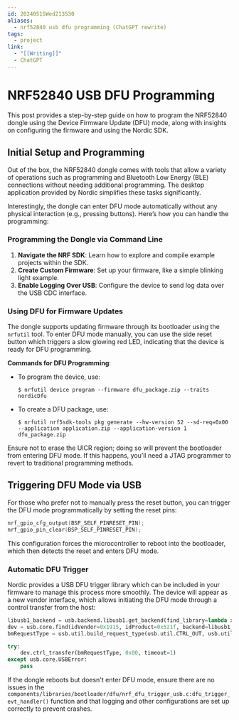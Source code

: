 ```yaml
---
id: 20240515Wed213530
aliases:
  - nrf52840 usb dfu programming (ChatGPT rewrite)
tags:
  - project
link:
  - "[[Writing]]"
  - ChatGPT
---
```


# NRF52840 USB DFU Programming

This post provides a step-by-step guide on how to program the NRF52840 dongle using the Device Firmware Update (DFU) mode, along with insights on configuring the firmware and using the Nordic SDK.

## Initial Setup and Programming

Out of the box, the NRF52840 dongle comes with tools that allow a variety of operations such as programming and Bluetooth Low Energy (BLE) connections without needing additional programming. The desktop application provided by Nordic simplifies these tasks significantly.

Interestingly, the dongle can enter DFU mode automatically without any physical interaction (e.g., pressing buttons). Here’s how you can handle the programming:

### Programming the Dongle via Command Line

1. **Navigate the NRF SDK**: Learn how to explore and compile example projects within the SDK.
2. **Create Custom Firmware**: Set up your firmware, like a simple blinking light example.
3. **Enable Logging Over USB**: Configure the device to send log data over the USB CDC interface.

### Using DFU for Firmware Updates

The dongle supports updating firmware through its bootloader using the `nrfutil` tool. To enter DFU mode manually, you can use the side reset button which triggers a slow glowing red LED, indicating that the device is ready for DFU programming.

**Commands for DFU Programming**:

- To program the device, use:
  ```
  $ nrfutil device program --firmware dfu_package.zip --traits nordicDfu
  ```
- To create a DFU package, use:
  ```
  $ nrfutil nrf5sdk-tools pkg generate --hw-version 52 --sd-req=0x00 --application application.zip --application-version 1 dfu_package.zip
  ```

Ensure not to erase the UICR region; doing so will prevent the bootloader from entering DFU mode. If this happens, you’ll need a JTAG programmer to revert to traditional programming methods.

## Triggering DFU Mode via USB

For those who prefer not to manually press the reset button, you can trigger the DFU mode programmatically by setting the reset pins:

```c
nrf_gpio_cfg_output(BSP_SELF_PINRESET_PIN);
nrf_gpio_pin_clear(BSP_SELF_PINRESET_PIN);
```

This configuration forces the microcontroller to reboot into the bootloader, which then detects the reset and enters DFU mode.

### Automatic DFU Trigger

Nordic provides a USB DFU trigger library which can be included in your firmware to manage this process more smoothly. The device will appear as a new vendor interface, which allows initiating the DFU mode through a control transfer from the host:

```python
libusb1_backend = usb.backend.libusb1.get_backend(find_library=lambda x: "/opt/homebrew/lib/libusb-1.0.0.dylib")
dev = usb.core.find(idVendor=0x1915, idProduct=0x521f, backend=libusb1_backend)
bmRequestType = usb.util.build_request_type(usb.util.CTRL_OUT, usb.util.CTRL_TYPE_CLASS, usb.util.CTRL_RECIPIENT_DEVICE)

try:
    dev.ctrl_transfer(bmRequestType, 0x00, timeout=1)
except usb.core.USBError:
    pass
```

If the dongle reboots but doesn't enter DFU mode, ensure there are no issues in the `components/libraries/bootloader/dfu/nrf_dfu_trigger_usb.c:dfu_trigger_evt_handler()` function and that logging and other configurations are set up correctly to prevent crashes.